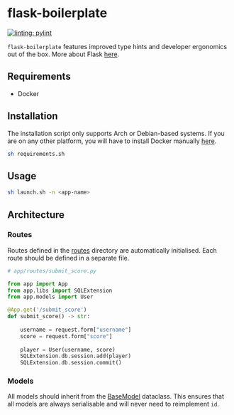 # flask-boilerplate

[![linting: pylint](https://img.shields.io/badge/linting-pylint-yellowgreen)](https://github.com/PyCQA/pylint)

`flask-boilerplate` features improved type hints and developer ergonomics out of the box. More about Flask [here](https://flask.palletsprojects.com/).

## Requirements

- Docker

## Installation

The installation script only supports Arch or Debian-based systems. If you are on any other platform, you will have to install Docker manually [here](https://docs.docker.com/get-docker/).

```bash
sh requirements.sh
```

## Usage

```bash
sh launch.sh -n <app-name>
```

## Architecture

### Routes

Routes defined in the [routes](app/routes/) directory are automatically initialised. Each route should be defined in a separate file.

```python
# app/routes/submit_score.py

from app import App
from app.libs import SQLExtension
from app.models import User

@App.get('/submit_score')
def submit_score() -> str:
    
    username = request.form["username"]
    score = request.form["score"]
    
    player = User(username, score)
    SQLExtension.db.session.add(player)
    SQLExtension.db.session.commit()
```

### Models

All models should inherit from the [BaseModel](app/models/bases/base_model.py) dataclass. This ensures that all models are always serialisable and will never need to reimplement `id`.
